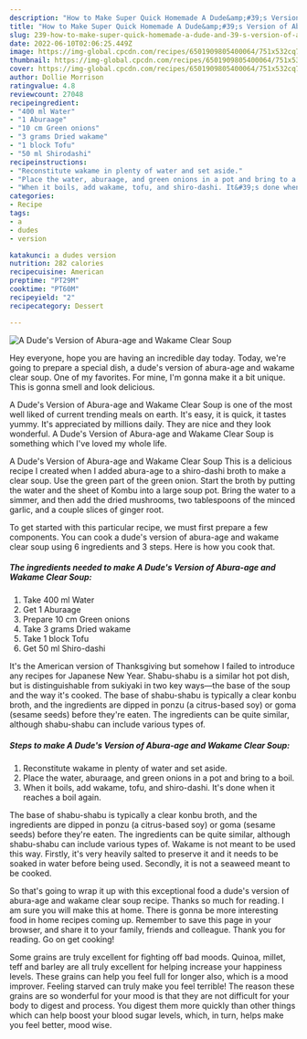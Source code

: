 ```yaml
---
description: "How to Make Super Quick Homemade A Dude&amp;#39;s Version of Abura-age and Wakame Clear Soup"
title: "How to Make Super Quick Homemade A Dude&amp;#39;s Version of Abura-age and Wakame Clear Soup"
slug: 239-how-to-make-super-quick-homemade-a-dude-and-39-s-version-of-abura-age-and-wakame-clear-soup
date: 2022-06-10T02:06:25.449Z
image: https://img-global.cpcdn.com/recipes/6501909805400064/751x532cq70/a-dudes-version-of-abura-age-and-wakame-clear-soup-recipe-main-photo.jpg
thumbnail: https://img-global.cpcdn.com/recipes/6501909805400064/751x532cq70/a-dudes-version-of-abura-age-and-wakame-clear-soup-recipe-main-photo.jpg
cover: https://img-global.cpcdn.com/recipes/6501909805400064/751x532cq70/a-dudes-version-of-abura-age-and-wakame-clear-soup-recipe-main-photo.jpg
author: Dollie Morrison
ratingvalue: 4.8
reviewcount: 27048
recipeingredient:
- "400 ml Water"
- "1 Aburaage"
- "10 cm Green onions"
- "3 grams Dried wakame"
- "1 block Tofu"
- "50 ml Shirodashi"
recipeinstructions:
- "Reconstitute wakame in plenty of water and set aside."
- "Place the water, aburaage, and green onions in a pot and bring to a boil."
- "When it boils, add wakame, tofu, and shiro-dashi. It&#39;s done when it reaches a boil again."
categories:
- Recipe
tags:
- a
- dudes
- version

katakunci: a dudes version 
nutrition: 282 calories
recipecuisine: American
preptime: "PT29M"
cooktime: "PT60M"
recipeyield: "2"
recipecategory: Dessert

---
```



![A Dude&#39;s Version of Abura-age and Wakame Clear Soup](https://img-global.cpcdn.com/recipes/6501909805400064/751x532cq70/a-dudes-version-of-abura-age-and-wakame-clear-soup-recipe-main-photo.jpg)

Hey everyone, hope you are having an incredible day today. Today, we're going to prepare a special dish, a dude&#39;s version of abura-age and wakame clear soup. One of my favorites. For mine, I'm gonna make it a bit unique. This is gonna smell and look delicious.

A Dude&#39;s Version of Abura-age and Wakame Clear Soup is one of the most well liked of current trending meals on earth. It's easy, it is quick, it tastes yummy. It's appreciated by millions daily. They are nice and they look wonderful. A Dude&#39;s Version of Abura-age and Wakame Clear Soup is something which I've loved my whole life.

A Dude&#39;s Version of Abura-age and Wakame Clear Soup This is a delicious recipe I created when I added abura-age to a shiro-dashi broth to make a clear soup. Use the green part of the green onion. Start the broth by putting the water and the sheet of Kombu into a large soup pot. Bring the water to a simmer, and then add the dried mushrooms, two tablespoons of the minced garlic, and a couple slices of ginger root.


To get started with this particular recipe, we must first prepare a few components. You can cook a dude&#39;s version of abura-age and wakame clear soup using 6 ingredients and 3 steps. Here is how you cook that.

<!--inarticleads1-->

##### The ingredients needed to make A Dude&#39;s Version of Abura-age and Wakame Clear Soup:

1. Take 400 ml Water
1. Get 1 Aburaage
1. Prepare 10 cm Green onions
1. Take 3 grams Dried wakame
1. Take 1 block Tofu
1. Get 50 ml Shiro-dashi


It&#39;s the American version of Thanksgiving but somehow I failed to introduce any recipes for Japanese New Year. Shabu-shabu is a similar hot pot dish, but is distinguishable from sukiyaki in two key ways—the base of the soup and the way it&#39;s cooked. The base of shabu-shabu is typically a clear konbu broth, and the ingredients are dipped in ponzu (a citrus-based soy) or goma (sesame seeds) before they&#39;re eaten. The ingredients can be quite similar, although shabu-shabu can include various types of. 

<!--inarticleads2-->

##### Steps to make A Dude&#39;s Version of Abura-age and Wakame Clear Soup:

1. Reconstitute wakame in plenty of water and set aside.
1. Place the water, aburaage, and green onions in a pot and bring to a boil.
1. When it boils, add wakame, tofu, and shiro-dashi. It&#39;s done when it reaches a boil again.


The base of shabu-shabu is typically a clear konbu broth, and the ingredients are dipped in ponzu (a citrus-based soy) or goma (sesame seeds) before they&#39;re eaten. The ingredients can be quite similar, although shabu-shabu can include various types of. Wakame is not meant to be used this way. Firstly, it&#39;s very heavily salted to preserve it and it needs to be soaked in water before being used. Secondly, it is not a seaweed meant to be cooked. 

So that's going to wrap it up with this exceptional food a dude&#39;s version of abura-age and wakame clear soup recipe. Thanks so much for reading. I am sure you will make this at home. There is gonna be more interesting food in home recipes coming up. Remember to save this page in your browser, and share it to your family, friends and colleague. Thank you for reading. Go on get cooking!

Some grains are truly excellent for fighting off bad moods. Quinoa, millet, teff and barley are all truly excellent for helping increase your happiness levels. These grains can help you feel full for longer also, which is a mood improver. Feeling starved can truly make you feel terrible! The reason these grains are so wonderful for your mood is that they are not difficult for your body to digest and process. You digest them more quickly than other things which can help boost your blood sugar levels, which, in turn, helps make you feel better, mood wise.
